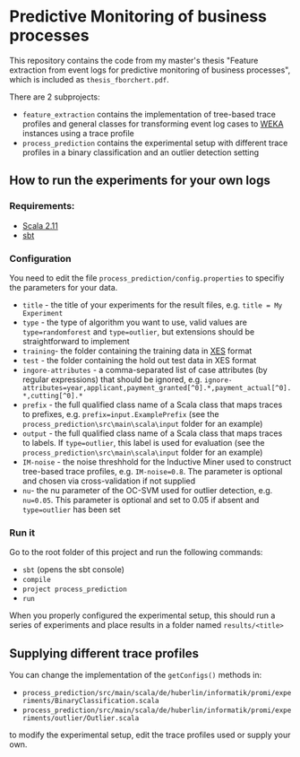 # Predictive Monitoring of business processes

This repository contains the code from my master's thesis "Feature extraction from event logs for predictive monitoring of business processes", which is included as `thesis_fborchert.pdf`. 

There are 2 subprojects:

* `feature_extraction` contains the implementation of tree-based trace profiles and general classes for transforming event log cases to [WEKA](http://www.cs.waikato.ac.nz/ml/weka/) instances using a trace profile
* `process_prediction` contains the experimental setup with different trace profiles in a binary classification and an outlier detection setting

## How to run the experiments for your own logs 

### Requirements:

* [Scala 2.11](http://www.scala-lang.org/)
* [sbt](http://www.scala-sbt.org/)

### Configuration

You need to edit the file `process_prediction/config.properties` to specifiy the parameters for your data.

* `title` - the title of your experiments for the result files, e.g. `title = My Experiment` 
* `type` - the type of algorithm you want to use, valid values are `type=randomforest` and `type=outlier`, but extensions should be straightforward to implement
* `training`- the folder containing the training data in [XES](http://www.xes-standard.org/) format
* `test` - the folder containing the hold out test data in XES format
* `ingore-attributes` - a comma-separated list of case attributes (by regular expressions) that should be ignored, e.g. `ignore-attributes=year,applicant,payment_granted[^0].*,payment_actual[^0].*,cutting[^0].*`
* `prefix` - the full qualified class name of a Scala class that maps traces to prefixes, e.g. `prefix=input.ExamplePrefix` (see the `process_prediction\src\main\scala\input` folder for an example)
* `output` - the full qualified class name of a Scala class that maps traces to labels. If `type=outlier`, this label is used for evaluation (see the `process_prediction\src\main\scala\input` folder for an example)
* `IM-noise` - the noise threshhold for the Inductive Miner used to construct tree-based trace profiles, e.g. `IM-noise=0.8`. The parameter is optional and chosen via cross-validation if not supplied
* `nu`- the nu parameter of the OC-SVM used for outlier detection, e.g. `nu=0.05`. This parameter is optional and set to 0.05 if absent and `type=outlier` has been set 

### Run it

Go to the root folder of this project and run the following commands:

* `sbt` (opens the sbt console)
* `compile`
* `project process_prediction`
* `run`

When you properly configured the experimental setup, this should run a series of experiments and place results in a folder named `results/<title>`

## Supplying different trace profiles

You can change the implementation of the `getConfigs()` methods in:

* `process_prediction/src/main/scala/de/huberlin/informatik/promi/experiments/BinaryClassification.scala`
* `process_prediction/src/main/scala/de/huberlin/informatik/promi/experiments/outlier/Outlier.scala`

to modify the experimental setup, edit the trace profiles used or supply your own.
